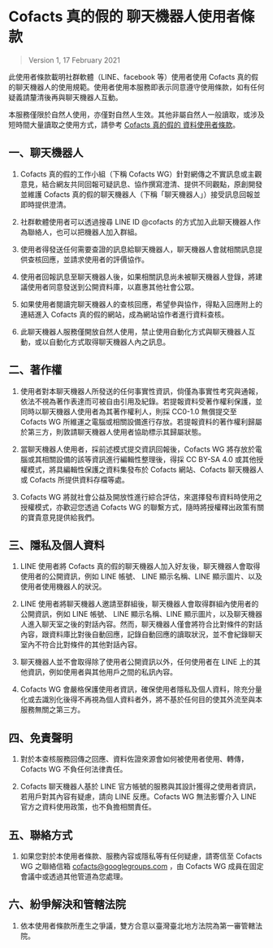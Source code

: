 # Cofacts 真的假的 聊天機器人使用者條款

> Version 1, 17 February 2021

此使用者條款載明社群軟體（LINE、facebook 等）使用者使用 Cofacts 真的假的聊天機器人的使用規範。使用者使用本服務即表示同意遵守使用條款，如有任何疑義請釐清後再與聊天機器人互動。

本服務僅限於自然人使用，亦僅對自然人生效。其他非屬自然人一般讀取，或涉及短時間大量讀取之使用方式，請參考 [Cofacts 真的假的 資料使用者條款](https://github.com/cofacts/rumors-api/blob/master/LEGAL.md)。

## 一、聊天機器人

1. Cofacts 真的假的工作小組（下稱  Cofacts WG）針對網傳之不實訊息或主觀意見，結合網友共同回報可疑訊息、協作撰寫澄清、提供不同觀點，原創開發並維護 Cofacts 真的假的聊天機器人（下稱「聊天機器人」）接受訊息回報並即時提供澄清。

2. 社群軟體使用者可以透過搜尋 LINE ID @cofacts 的方式加入此聊天機器人作為聯絡人，也可以把機器人加入群組。

3. 使用者得發送任何需要查證的訊息給聊天機器人，聊天機器人會就相關訊息提供查核回應，並請求使用者的評價協作。

4. 使用者回報訊息至聊天機器人後，如果相關訊息尚未被聊天機器人登錄，將建議使用者同意發送到公開資料庫，以嘉惠其他社會公眾。

5. 如果使用者閱讀完聊天機器人的查核回應，希望參與協作，得點入回應附上的連結進入 Cofacts 真的假的網站，成為網站協作者進行資料查核。

6. 此聊天機器人服務僅開放自然人使用，禁止使用自動化方式與聊天機器人互動，或以自動化方式取得聊天機器人內之訊息。

## 二、著作權

1. 使用者對本聊天機器人所發送的任何事實性資訊，倘僅為事實性考究與通報，依法不視為著作表達而可被自由引用及紀錄。若提報資料受著作權利保護，並同時以聊天機器人使用者為其著作權利人，則採 CC0-1.0 無償提交至 Cofacts WG 所維運之電腦或相關設備進行存放。若提報資料的著作權利歸屬於第三方，則敦請聊天機器人使用者協助標示其歸屬狀態。

2. 當聊天機器人使用者，採前述模式提交資訊回報後，Cofacts WG 將存放於電腦或其相關設備的該等資訊進行編輯性整理後，得採 CC BY-SA 4.0 或其他授權模式，將具編輯性保護之資料集發布於 Cofacts 網站、Cofacts 聊天機器人或 Cofacts 所提供資料存檔等處。

3. Cofacts WG 將就社會公益及開放性進行綜合評估，來選擇發布資料時使用之授權模式，亦歡迎您透過 Cofacts WG 的聯繫方式，隨時將授權釋出政策有關的寶貴意見提供給我們。

## 三、隱私及個人資料

1. LINE 使用者將 Cofacts 真的假的聊天機器人加入好友後，聊天機器人會取得使用者的公開資訊，例如 LINE 帳號、 LINE 顯示名稱、LINE 顯示圖片、以及使用者使用機器人的狀況。

2. LINE 使用者將聊天機器人邀請至群組後，聊天機器人會取得群組內使用者的公開資訊，例如 LINE 帳號、 LINE 顯示名稱、LINE 顯示圖片，以及聊天機器人進入聊天室之後的對話內容。然而，聊天機器人僅會將符合比對條件的對話內容，跟資料庫比對後自動回應，記錄自動回應的讀取狀況，並不會紀錄聊天室內不符合比對條件的其他對話內容。

3. 聊天機器人並不會取得除了使用者公開資訊以外，任何使用者在 LINE 上的其他資訊，例如使用者與其他用戶之間的私訊內容。

4. Cofacts WG 會嚴格保護使用者資訊，確保使用者隱私及個人資料，除充分量化或去識別化後得不再視為個人資料者外，將不基於任何目的使其外流至與本服務無關之第三方。

## 四、免責聲明

1. 對於本查核服務回傳之回應、資料佐證來源會如何被使用者使用、轉傳，Cofacts WG 不負任何法律責任。

2. Cofacts 聊天機器人基於 LINE 官方帳號的服務與其設計獲得之使用者資訊，若用戶對其內容有疑慮，請向 LINE 反應。Cofacts WG 無法影響介入 LINE 官方之資料使用政策，也不負擔相關責任。

## 五、聯絡方式

1. 如果您對於本使用者條款、服務內容或隱私等有任何疑慮，請寄信至 Cofacts WG 之聯絡信箱 cofacts@googlegroups.com ，由 Cofacts WG 成員在固定會議中或透過其他管道為您處理。

## 六、紛爭解決和管轄法院

1. 依本使用者條款所產生之爭議，雙方合意以臺灣臺北地方法院為第一審管轄法院。
